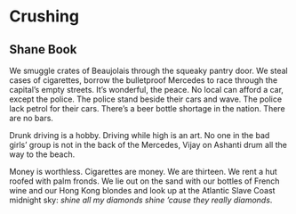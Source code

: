 # Crushing
## Shane Book
We smuggle crates of Beaujolais
through the squeaky pantry door.
We steal cases of cigarettes,
borrow the bulletproof
Mercedes to race through
the capital’s empty streets.
It’s wonderful, the peace.
No local can afford a car,
except the police.
The police stand beside their cars and wave.
The police lack petrol for their cars.
There’s a beer bottle shortage in the nation.
There are no bars.

Drunk driving is a hobby.
Driving while high is an art.
No one in the bad girls’ group is not
in the back of the Mercedes,
Vijay on Ashanti drum
all the way to the beach.

Money is worthless.
Cigarettes are money.
We are thirteen.
We rent a hut roofed with palm fronds.
We lie out on the sand with our
bottles of French wine
and our Hong Kong blondes
and look up at the Atlantic
Slave Coast midnight sky:
 _shine all my diamonds shine_
 _’cause they really diamonds_.